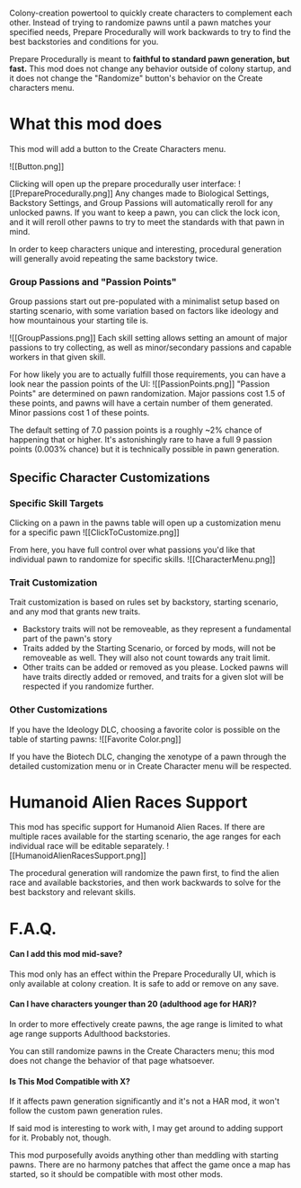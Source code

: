 Colony-creation powertool to quickly create characters to complement each other. Instead of trying to randomize pawns until a pawn matches your specified needs, Prepare Procedurally will work backwards to try to find the best backstories and conditions for you.

Prepare Procedurally is meant to **faithful to standard pawn generation, but fast.** This mod does not change any behavior outside of colony startup, and it does not change the "Randomize" button's behavior on the Create characters menu. 
# What this mod does

This mod will add a button to the Create Characters menu.

![[Button.png]]

Clicking will open up the prepare procedurally user interface:
![[PrepareProcedurally.png]]
Any changes made to Biological Settings, Backstory Settings, and Group Passions will automatically reroll for any unlocked pawns. If you want to keep a pawn, you can click the lock icon, and it will reroll other pawns to try to meet the standards with that pawn in mind.

In order to keep characters unique and interesting, procedural generation will generally avoid repeating the same backstory twice.
### Group Passions and "Passion Points"

Group passions start out pre-populated with a minimalist setup based on starting scenario, with some variation based on factors like ideology and how mountainous your starting tile is. 

![[GroupPassions.png]]
Each skill setting allows setting an amount of major passions to try collecting, as well as minor/secondary passions and capable workers in that given skill.

For how likely you are to actually fulfill those requirements, you can have a look near the passion points of the UI:
![[PassionPoints.png]]
"Passion Points" are determined on pawn randomization. Major passions cost 1.5 of these points, and pawns will have a certain number of them generated. Minor passions cost 1 of these points. 

The default setting of 7.0 passion points is a roughly ~2% chance of happening that or higher. It's astonishingly rare to have a full 9 passion points (0.003% chance) but it is technically possible in pawn generation.

## Specific Character Customizations

### Specific Skill Targets

Clicking on a pawn in the pawns table will open up a customization menu for a specific pawn
![[ClickToCustomize.png]]

From here, you have full control over what passions you'd like that individual pawn to randomize for specific skills.
![[CharacterMenu.png]]
### Trait Customization

Trait customization is based on rules set by backstory, starting scenario, and any mod that grants new traits.
* Backstory traits will not be removeable, as they represent a fundamental part of the pawn's story
* Traits added by the Starting Scenario, or forced by mods, will not be removeable as well. They will also not count towards any trait limit.
* Other traits can be added or removed as you please. Locked pawns will have traits directly added or removed, and traits for a given slot will be respected if you randomize further.

### Other Customizations

If you have the Ideology DLC, choosing a favorite color is possible on the table of starting pawns:
![[Favorite Color.png]]

If you have the Biotech DLC, changing the xenotype of a pawn through the detailed customization menu or in Create Character menu will be respected.
# Humanoid Alien Races Support
This mod has specific support for Humanoid Alien Races. If there are multiple races available for the starting scenario, the age ranges for each individual race will be editable separately.
![[HumanoidAlienRacesSupport.png]]

The procedural generation will randomize the pawn first, to find the alien race and available backstories, and then work backwards to solve for the best backstory and relevant skills.
# F.A.Q.

#### Can I add this mod mid-save?
This mod only has an effect within the Prepare Procedurally UI, which is only available at colony creation. It is safe to add or remove on any save.
#### Can I have characters younger than 20 (adulthood age for HAR)?
In order to more effectively create pawns, the age range is limited to what age range supports Adulthood backstories. 

You can still randomize pawns in the Create Characters menu; this mod does not change the behavior of that page whatsoever.
#### Is This Mod Compatible with X?
If it affects pawn generation significantly and it's not a HAR mod, it won't follow the custom pawn generation rules. 

If said mod is interesting to work with, I may get around to adding support for it. Probably not, though.

This mod purposefully avoids anything other than meddling with starting pawns. There are no harmony patches that affect the game once a map has started, so it should be compatible with most other mods.